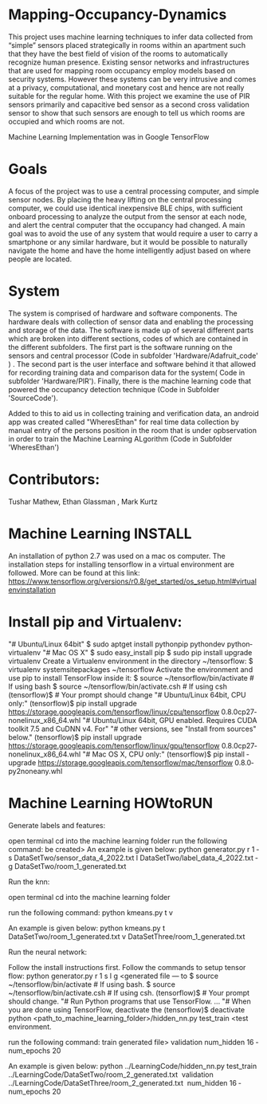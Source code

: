 # Mapping-Occupancy-Dynamics

This project uses machine learning techniques to infer data
collected from “simple” sensors placed strategically in rooms
within an apartment such that they have the best field of vision of
the rooms to automatically recognize human presence. Existing
sensor networks and infrastructures that are used for mapping
room occupancy employ models based on security systems.
However these systems can be very intrusive and comes at a
privacy, computational, and monetary cost and hence are not
really suitable for the regular home. With this project we examine
the use of PIR sensors primarily and capacitive bed sensor as a
second cross validation sensor to show that such sensors are
enough to tell us which rooms are occupied and which rooms are
not.

Machine Learning Implementation was in Google TensorFlow

# Goals 

A focus of the project was to use a central processing
computer, and simple sensor nodes. By placing the heavy lifting
on the central processing computer, we could use identical
inexpensive BLE chips, with sufficient onboard processing to
analyze the output from the sensor at each node, and alert the
central computer that the occupancy had changed. A main goal
was to avoid the use of any system that would require a user to
carry a smartphone or any similar hardware, but it would be
possible to naturally navigate the home and have the home
intelligently adjust based on where people are located.

# System

The system is comprised of hardware and software components.
The hardware deals with collection of sensor data and enabling
the processing and storage of the data. The software is made up of
several different parts which are broken into different sections, codes
of which are contained in the different subfolders.
The first part is the software running on the sensors and central
processor (Code in subfolder 'Hardware/Adafruit_code' ) . The second part is
the user interface and software behind it that allowed for
recording training data and comparison data for the system( Code in subfolder 'Hardware/PIR').
Finally, there is the machine learning code that powered the occupancy detection technique 
(Code in Subfolder 'SourceCode').

Added to this to aid us in collecting training and verification data, an android app was created called "WheresEthan"
 for real time data collection by manual entry of the persons position in the room that is under opbservation in order to train the Machine Learning ALgorithm (Code in Subfolder 'WheresEthan')
 
 
# Contributors:

Tushar Mathew, Ethan Glassman , Mark Kurtz

# Machine Learning INSTALL

An installation of python 2.7 was used on a mac os computer. The installation steps for installing
tensorflow in a virtual environment are followed. More can be found at this link:
https://www.tensorflow.org/versions/r0.8/get_started/os_setup.html#virtualenv­installation

# Install pip and Virtualenv:

"# Ubuntu/Linux 64­bit"
$ sudo apt­get install python­pip python­dev python­virtualenv
"# Mac OS X"
$ sudo easy_install pip
$ sudo pip install ­­upgrade virtualenv
Create a Virtualenv environment in the directory ~/tensorflow:
$ virtualenv ­­system­site­packages ~/tensorflow
Activate the environment and use pip to install TensorFlow inside it:
$ source ~/tensorflow/bin/activate # If using bash
$ source ~/tensorflow/bin/activate.csh # If using csh
(tensorflow)$ # Your prompt should change
"# Ubuntu/Linux 64­bit, CPU only:"
(tensorflow)$ pip install ­­upgrade
https://storage.googleapis.com/tensorflow/linux/cpu/tensorflow­
0.8.0­cp27­none­linux_x86_64.whl
"# Ubuntu/Linux 64­bit, GPU enabled. Requires CUDA toolkit 7.5
and CuDNN v4. For"
"# other versions, see "Install from sources" below."
(tensorflow)$ pip install ­­upgrade
https://storage.googleapis.com/tensorflow/linux/gpu/tensorflow­
0.8.0­cp27­none­linux_x86_64.whl
"# Mac OS X, CPU only:"
(tensorflow)$ pip install ­­upgrade
https://storage.googleapis.com/tensorflow/mac/tensorflow­
0.8.0­py2­none­any.whl

# Machine Learning HOW­to­RUN

Generate labels and features:

open terminal
cd into the machine learning folder
run the following command:
be created>
An example is given below:
python generator.py ­r 1 ­s DataSetTwo/sensor_data_4_20­22.txt ­l
DataSetTwo/label_data_4_20­22.txt ­g DataSetTwo/room_1_generated.txt

Run the k­nn:

open terminal
cd into the machine learning folder

run the following command:
python kmeans.py ­t <test train generated file> ­v <validation generated file>

An example is given below:
python kmeans.py ­t DataSetTwo/room_1_generated.txt ­v
DataSetThree/room_1_generated.txt

Run the neural network:

Follow the install instructions first.
Follow the commands to setup tensor flow:
python generator.py ­r 1 ­s <sensor data file> ­l <label data file> ­g <generated file — to
$ source ~/tensorflow/bin/activate # If using bash.
$ source ~/tensorflow/bin/activate.csh # If using csh.
(tensorflow)$ # Your prompt should change.
"# Run Python programs that use TensorFlow.
...
"# When you are done using TensorFlow, deactivate the
(tensorflow)$ deactivate
python <path_to_machine_learning_folder>/hidden_nn.py ­­test_train <test
environment.

run the following command:
train generated file> ­­validation <validation generated file> ­­num_hidden 16 ­­num_epochs 20

An example is given below:
python ../LearningCode/hidden_nn.py ­­test_train
../LearningCode/DataSetTwo/room_2_generated.txt ­­
validation
../LearningCode/DataSetThree/room_2_generated.txt ­­
num_hidden 16 ­­num_epochs 20
